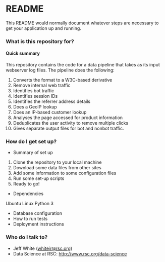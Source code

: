 # README #

This README would normally document whatever steps are necessary to get your application up and running.

### What is this repository for? ###

#### Quick summary ####

This repository contains the code for a data pipeline that takes as its input webserver log files. The pipeline does the following:

 1.  Converts the format to a W3C-based derivative
 2.  Remove internal web traffic
 3.  Identifies bot traffic
 4.  Identifies session IDs
 5.  Identifies the referrer address details
 6.  Does a GeoIP lookup
 7.  Does an IP-based customer lookup
 8.  Analyses the page accessed for product information
 9.  Deduplicates the user activity to remove multiple clicks
10.  Gives separate output files for bot and nonbot traffic. 

### How do I get set up? ###

* Summary of set up

 1.  Clone the repository to your local machine
 2.  Download some data files from other sites
 3.  Add some information to some configuration files
 4.  Run some set-up scripts
 5.  Ready to go!

* Dependencies

Ubuntu Linux
Python 3

* Database configuration
* How to run tests
* Deployment instructions

### Who do I talk to? ###

* Jeff White (whitejr@rsc.org)
* Data Science at RSC: http://www.rsc.org/data-science